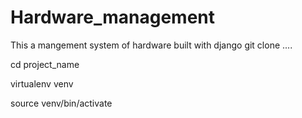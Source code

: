 # Hardware_management
This a mangement system of hardware built with django
git clone ....

cd project_name

virtualenv venv

source venv/bin/activate
